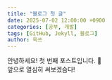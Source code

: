 ```yaml
---
title: "블로그 첫 글"
date: 2025-07-02 12:00:00 +0900
categories: [공부, 개발]
tags: [GitHub, Jekyll, 블로그]
author: 욱쓰
---
```


안녕하세요! 첫 번째 포스트입니다. 🚀  
앞으로 열심히 써보겠슴다!
